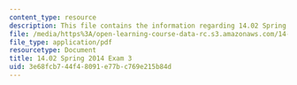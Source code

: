 ```yaml
---
content_type: resource
description: This file contains the information regarding 14.02 Spring 2014 Exam 3
file: /media/https%3A/open-learning-course-data-rc.s3.amazonaws.com/14-02-principles-of-macroeconomics-spring-2014/3e68fcb744f48091e77bc769e215b84d_MIT14_02S14_Exam3_F13.pdf
file_type: application/pdf
resourcetype: Document
title: 14.02 Spring 2014 Exam 3
uid: 3e68fcb7-44f4-8091-e77b-c769e215b84d
---
```

